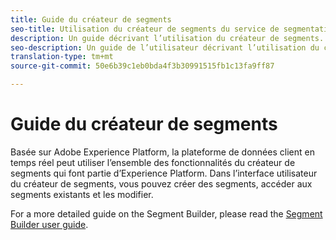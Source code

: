 ```yaml
---
title: Guide du créateur de segments
seo-title: Utilisation du créateur de segments du service de segmentation sur la plateforme de données client en temps réel
description: Un guide décrivant l’utilisation du créateur de segments.
seo-description: Un guide de l’utilisateur décrivant l’utilisation du créateur de segments du service de segmentation sur la plateforme de données client en temps réel.
translation-type: tm+mt
source-git-commit: 50e6b39c1eb0bda4f3b30991515fb1c13fa9ff87

---
```



# Guide du créateur de segments

Basée sur Adobe Experience Platform, la plateforme de données client en temps réel peut utiliser l’ensemble des fonctionnalités du créateur de segments qui font partie d’Experience Platform. Dans l’interface utilisateur du créateur de segments, vous pouvez créer des segments, accéder aux segments existants et les modifier.

For a more detailed guide on the Segment Builder, please read the [Segment Builder user guide](../../segmentation/ui/overview.md).
